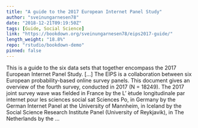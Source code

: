 ```yaml
---
title: "A guide to the 2017 European Internet Panel Study"
author: "sveinungarnesen78"
date: "2018-12-21T09:19:50Z"
tags: [Guide, Social Science]
link: "https://bookdown.org/sveinungarnesen78/eips2017-guide/"
length_weight: "18.8%"
repo: "rstudio/bookdown-demo"
pinned: false
---
```


This is a guide to the six data sets that together encompass the 2017 European Internet Panel Study. [...] The EIPS is a collaboration between six European probability-based online survey panels. This document gives an overview of the fourth survey, conducted in 2017 (N = 18249). The 2017 joint survey wave was fielded in France by the L’ ́etude longitudinale par internet pour les sciences social sat Sciences Po, in Germany by the German Internet Panel at the University of Mannheim, in Iceland by the Social Science Research Institute Panel (University of Reykjavik), in The Netherlands by the ...
